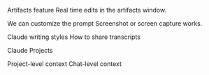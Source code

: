 Artifacts feature
Real time edits in the artifacts window.  

We can customize the prompt
Screenshot or screen capture works.  

Claude writing styles
How to share transcripts

Claude Projects

Project-level context
Chat-level context
